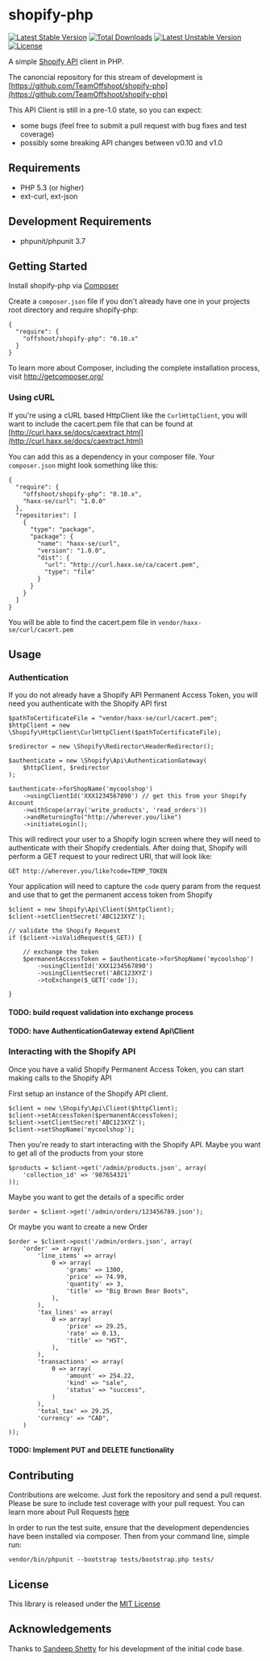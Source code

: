 # shopify-php

[![Latest Stable Version](https://poser.pugx.org/offshoot/shopify-php/v/stable.png)](https://packagist.org/packages/offshoot/shopify-php) [![Total Downloads](https://poser.pugx.org/offshoot/shopify-php/downloads.png)](https://packagist.org/packages/offshoot/shopify-php) [![Latest Unstable Version](https://poser.pugx.org/offshoot/shopify-php/v/unstable.png)](https://packagist.org/packages/offshoot/shopify-php) [![License](https://poser.pugx.org/offshoot/shopify-php/license.png)](https://packagist.org/packages/offshoot/shopify-php)

A simple [Shopify API](http://api.shopify.com/) client in PHP.

The canoncial repository for this stream of development is
[https://github.com/TeamOffshoot/shopify-php](https://github.com/TeamOffshoot/shopify-php)

This API Client is still in a pre-1.0 state, so you can expect:
* some bugs (feel free to submit a pull request with bug fixes and test coverage)
* possibly some breaking API changes between v0.10 and v1.0

## Requirements

* PHP 5.3 (or higher)
* ext-curl, ext-json

## Development Requirements

* phpunit/phpunit 3.7

## Getting Started

Install shopify-php via [Composer](http://getcomposer.org/)

Create a `composer.json` file if you don't already have one in your projects
root directory and require shopify-php:

    {
      "require": {
        "offshoot/shopify-php": "0.10.x"
      }
    }

To learn more about Composer, including the complete installation process,
visit http://getcomposer.org/

### Using cURL

If you're using a cURL based HttpClient like the `CurlHttpClient`, you will want
to include the cacert.pem file that can be found at
[http://curl.haxx.se/docs/caextract.html](http://curl.haxx.se/docs/caextract.html)

You can add this as a dependency in your composer file. Your `composer.json`
might look something like this:

    {
      "require": {
        "offshoot/shopify-php": "0.10.x",
        "haxx-se/curl": "1.0.0"
      },
      "repositories": [
        {
          "type": "package",
          "package": {
            "name": "haxx-se/curl",
            "version": "1.0.0",
            "dist": {
              "url": "http://curl.haxx.se/ca/cacert.pem",
              "type": "file"
            }
          }
        }
      ]
    }

You will be able to find the cacert.pem file in `vendor/haxx-se/curl/cacert.pem`

## Usage

### Authentication

If you do not already have a Shopify API Permanent Access Token, you will need
you authenticate with the Shopify API first

    $pathToCertificateFile = "vendor/haxx-se/curl/cacert.pem";
    $httpClient = new \Shopify\HttpClient\CurlHttpClient($pathToCertificateFile);

    $redirector = new \Shopify\Redirector\HeaderRedirector();

    $authenticate = new \Shopify\Api\AuthenticationGateway(
        $httpClient, $redirector
    );

    $authenticate->forShopName('mycoolshop')
        ->usingClientId('XXX1234567890') // get this from your Shopify Account
        ->withScope(array('write_products', 'read_orders'))
        ->andReturningTo("http://wherever.you/like")
        ->initiateLogin();

This will redirect your user to a Shopify login screen where they will need
to authenticate with their Shopify credentials. After doing that, Shopify will
perform a GET request to your redirect URI, that will look like:

    GET http://wherever.you/like?code=TEMP_TOKEN

Your application will need to capture the `code` query param from the request
and use that to get the permanent access token from Shopify

    $client = new Shopify\Api\Client($httpClient);
    $client->setClientSecret('ABC123XYZ');

    // validate the Shopify Request
    if ($client->isValidRequest($_GET)) {

        // exchange the token
        $permanentAccessToken = $authenticate->forShopName('mycoolshop')
            ->usingClientId('XXX1234567890')
            ->usingClientSecret('ABC123XYZ')
            ->toExchange($_GET['code']);

    }

#### TODO: build request validation into exchange process
#### TODO: have AuthenticationGateway extend Api\Client

### Interacting with the Shopify API

Once you have a valid Shopify Permanent Access Token, you can start making calls
to the Shopify API

First setup an instance of the Shopify API client.

    $client = new \Shopify\Api\Client($httpClient);
    $client->setAccessToken($permanentAccessToken);
    $client->setClientSecret('ABC123XYZ');
    $client->setShopName('mycoolshop');

Then you're ready to start interacting with the Shopify API. Maybe you want to
get all of the products from your store

    $products = $client->get('/admin/products.json', array(
        'collection_id' => '987654321'
    ));

Maybe you want to get the details of a specific order

    $order = $client->get('/admin/orders/123456789.json');

Or maybe you want to create a new Order

    $order = $client->post('/admin/orders.json', array(
        'order' => array(
            'line_items' => array(
                0 => array(
                    'grams' => 1300,
                    'price' => 74.99,
                    'quantity' => 3,
                    'title' => "Big Brown Bear Boots",
                ),
            ),
            'tax_lines' => array(
                0 => array(
                    'price' => 29.25,
                    'rate' => 0.13,
                    'title' => "HST",
                ),
            ),
            'transactions' => array(
                0 => array(
                    'amount' => 254.22,
                    'kind' => "sale",
                    'status' => "success",
                )
            ),
            'total_tax' => 29.25,
            'currency' => "CAD",
        )
    ));

#### TODO: Implement PUT and DELETE functionality

## Contributing

Contributions are welcome. Just fork the repository and send a pull request.
Please be sure to include test coverage with your pull request. You can learn
more about Pull Requests
[here](https://help.github.com/articles/creating-a-pull-request)

In order to run the test suite, ensure that the development dependencies have
been installed via composer. Then from your command line, simple run:

    vendor/bin/phpunit --bootstrap tests/bootstrap.php tests/

## License

This library is released under the
[MIT License](https://github.com/TeamOffshoot/shopify-php/blob/master/LICENSE.txt)

## Acknowledgements

Thanks to [Sandeep Shetty](https://github.com/sandeepshetty/shopify_api) for
his development of the initial code base.
